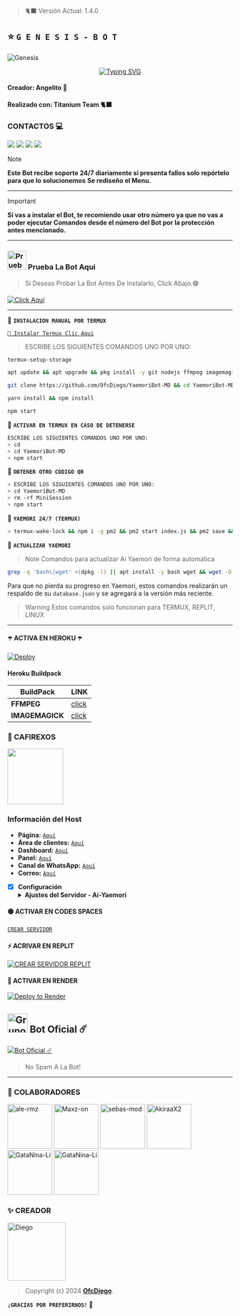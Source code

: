 > 🐈‍⬛ Versión Actual: 1.4.0

## ⭐ **`G E N E S I S - B O T`**

![Genesis](https://telegra.ph/file/43ef4c5e5e34627622296.jpg)
<div align="center">
<a href="https://git.io/typing-svg"><img src="https://readme-typing-svg.demolab.com?font=Oswald&weight=300&size=37&duration=3000&pause=100&color=000000&background=601D6E00&center=true&vCenter=true&repeat=true&random=FALSO&width=660&height=90&lines=Angel-OFC+lanzó;Nueva+versión+Genesis Bot - 1.4.0;Un+bot+con+comandos+nuevos." alt="Typing SVG"/></a>
</div>

#### Creador: Angelito 🫅
#### Realizado con: Titanium Team 🐈‍⬛

### CONTACTOS 💻
<p>



<a href="https://api.whatsapp.com/send/?phone=+59897246324&text=Hola 👋 soporte de Génesis Bot &type=phone_number&app_absent=0" target="blank"><img src="https://img.shields.io/badge/Whatsapp-30302f?style=flat&logo=whatsapp" /></a>
 <a href="http://www.instagram.com/usxr_angelito0" target="blank"><img src="https://img.shields.io/badge/Instagram-30302f?style=flat&logo=instagram" /></a>
<a href="https://www.threads.net/@usxr_angelito0" target="blank"><img src="https://img.shields.io/badge/Threads-30302f?style=flat&logo=threads" /></a>
<a href="https://x.com/usxr_angelito0" target="blank"><img src="https://img.shields.io/badge/Twitter-30302f?style=flat&logo=x" /></a>

> [!NOTE]
> **Este Bot recibe soporte 24/7 diariamente si presenta fallos solo repórtelo para que lo solucionemos**
> **Se rediseño el Menu.**

***

> [!IMPORTANT]
> **Si vas a instalar el Bot, te recomiendo usar otro número ya que no vas a poder ejecutar Comandos desde el número del Bot por la protección antes mencionado.**

***

### <img src="https://i.pinimg.com/originals/19/80/6e/19806e91932e6054965fc83b85241270.gif" alt="Prueba La Bot Aqui" width="42" height="42"> Prueba La Bot Aqui

> Si Deseas Probar La Bot Antes De Instalarlo, Click Abajo.🟢

[![Click Aquí](https://img.shields.io/badge/Grupo-Yoshiko-25D366?style=for-the-badge&logo=whatsapp&logoColor=white)](https://chat.whatsapp.com/Em1J2VaglHc1fe26YtBDCS)


---

🍟 **`INSTALACION MANUAL POR TERMUX`**

[`🚩 Instalar Termux Clic Aqui`](https://www.mediafire.com/file/3hsvi3xkpq3a64o/termux_118.apk/file)

> ESCRIBE LOS SIGUIENTES COMANDOS UNO POR UNO:

```bash
termux-setup-storage
```
```bash
apt update && apt upgrade && pkg install -y git nodejs ffmpeg imagemagick yarn
```
```bash
git clone https://github.com/OfcDiego/YaemoriBot-MD && cd YaemoriBot-MD
```
```bash
yarn install && npm install
```
```bash
npm start
```

🍟 **`ACTIVAR EN TERMUX EN CASO DE DETENERSE`**
```bash
ESCRIBE LOS SIGUIENTES COMANDOS UNO POR UNO:
> cd 
> cd YaemoriBot-MD
> npm start
```

🚩 **`OBTENER OTRO CODIGO QR`**
```bash
> ESCRIBE LOS SIGUIENTES COMANDOS UNO POR UNO:
> cd YaemoriBot-MD
> rm -rf MiniSession
> npm start
```

🍟 **`YAEMORI 24/7 (TERMUX)`**
```bash
> termux-wake-lock && npm i -g pm2 && pm2 start index.js && pm2 save && pm2 logs 
```

🚩 **`ACTUALIZAR YAEMORI`**
> Note Comandos para actualizar Ai Yaemori  de forma automática
```bash
grep -q 'bash\|wget' <(dpkg -l) || apt install -y bash wget && wget -O - https://raw.githubusercontent.com/OfcDiego/YaemoriBot-MD/master/update.sh | bash
```
Para que no pierda su progreso en Yaemori, estos comandos realizarán un respaldo de su `database.json` y se agregará a la versión más reciente.

> Warning Estos comandos solo funcionan para TERMUX, REPLIT, LINUX

---

#### ☂️ ACTIVA EN HEROKU ☂️
[![Deploy](https://www.herokucdn.com/deploy/button.svg)](https://heroku.com/deploy?template=https://github.com/OfcDiego/YaemoriBot-MD)

#### Heroku Buildpack
| BuildPack | LINK |
|--------|--------|
| **FFMPEG** |[click](https://github.com/jonathanong/heroku-buildpack-ffmpeg-latest) |
| **IMAGEMAGICK** | [click](https://github.com/DuckyTeam/heroku-buildpack-imagemagick) |

### 🔵 CAFIREXOS 
<a href="https://www.cafirexos.com"><img src="https://cdn.cafirexos.com/logos%2Flogo_cfros_2000x2000.png" height="125px"></a>
### Información del Host

- **Página:** [`Aquí`](https://www.cafirexos.com)
- **Área de clientes:** [`Aquí`](https://clientes.cafirexos.com)
- **Dashboard:** [`Aquí`](https://dashboard.cafirexos.com)
- **Panel:** [`Aquí`](https://panel.cafirexos.com/)
- **Canal de WhatsApp:** [`Aquí`](https://whatsapp.com/channel/0029VaFVSkRCMY0KFmCMDX2q)
- **Correo:** [`Aquí`](mailto:contacto@cafirexos.com)

- [x] **Configuración** <details><summary>**Ajustes del Servidor - Ai-Yaemori**</summary><img src="https://telegra.ph/file/530fc69bd5c105e96642e.jpg"></details>

#### 🟢 ACTIVAR EN CODES SPACES 
[`CREAR SERVIDOR`](https://github.com/codespaces/new?skip_quickstart=true&machine=basicLinux32gb&repo=OfcDiego/YaemoriBot-MD&ref=main&geo=UsEast)

#### ⚡ ACRIVAR EN REPLIT
[![`CREAR SERVIDOR REPLIT`](https://repl.it/badge/github/OfcDiego/YaemoriBot-MD)](https://repl.it/github/OfcDiego/YaemoriBot-MD)

#### 🤍 ACTIVAR EN RENDER
[![Deploy to Render](https://render.com/images/deploy-to-render-button.svg)](https://dashboard.render.com/blueprint/new?repo=https%3A%2F%2Fgithub.com%2OfcDiego%YaemoriBot-MD) 

## <img src="https://static.wikia.nocookie.net/nyancat/images/d/d3/Nyan-cat.gif/revision/latest/scale-to-width-down/400?cb=20131231222500&path-prefix=es" alt="Grupo" width="45" height="43"> Bot Oficial ☄️

<a href="https://wa.me/573218138672?text=!menu"><img alt="Bot Oficial ☄️" src="https://img.shields.io/badge/Bot - Oficial-00FFFF?style=for-the-badge&logo=whatsapp&logoColor=white"/></a>

> No Spam A La Bot!

---

### 🌼 COLABORADORES

<a href="https://github.com/ale-rmz"><img src="https://github.com/ale-rmz.png" width="100" height="100" alt="ale-rmz"/></a>
<a href="https://github.com/Maxz-on"><img src="https://github.com/Maxz-on.png" width="100" height="100" alt="Maxz-on"/></a>
<a href="https://github.com/sebas-mod"><img src="https://github.com/sebas-mod.png" width="100" height="100" alt="sebas-mod"/></a>
<a href="https://github.com/AkiraaX2"><img src="https://github.com/AkiraaX2.png" width="100" height="100" alt="AkiraaX2"/></a>
<a href="https://github.com/GataNina-Li"><img src="https://github.com/GataNina-Li.png" width="100" height="100" alt="GataNina-Li"/></a>
<a href="https://github.com/GataNina-Li"><img src="https://github.com/GataNina-Li.png" width="100" height="100" alt="GataNina-Li"/></a>

### ✨ CREADOR 
<a
href="https://github.com/Angelito-OFC"><img src="https://github.com/Angelito-OFC.png" width="130" height="130" alt="Diego"/></a>

> Copyright (c) 2024 **[OfcDiego](https://whatsapp.com/channel/0029VaQD7LAJP216tu9liI2A)**.

**`¡GRACIAS POR PREFERIRNOS!` 🍟**
